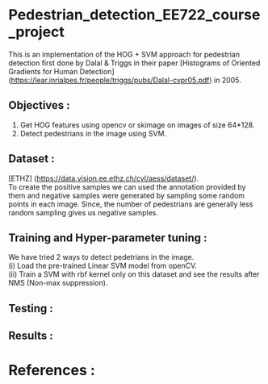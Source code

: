 # Pedestrian_detection_EE722_course_project

This is an implementation of the HOG + SVM approach for pedestrian detection first done by Dalal & Triggs in their paper [Histograms of Oriented Gradients for Human Detection] (https://lear.inrialpes.fr/people/triggs/pubs/Dalal-cvpr05.pdf) in 2005.

## Objectives :
1. Get HOG features using opencv or skimage on images of size 64*128.
2. Detect pedestrians in the image using SVM.

## Dataset :
[ETHZ] (https://data.vision.ee.ethz.ch/cvl/aess/dataset/).\
To create the positive samples we can used the annotation provided by them and negative samples were generated by sampling some random points in each image. Since, the number of pedestrians are generally less random sampling gives us negative samples.

## Training and Hyper-parameter tuning :
We have tried 2 ways to detect pedetrians in the image.\
(i) Load the pre-trained Linear SVM model from openCV.\
(ii) Train a SVM with rbf kernel only on this dataset and see the results after NMS (Non-max suppression).

## Testing :


## Results : 



# References :
